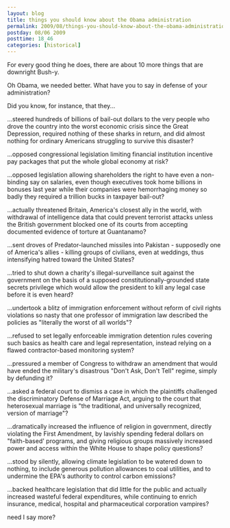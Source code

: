 ```yaml
---
layout: blog
title: things you should know about the Obama administration
permalink: 2009/08/things-you-should-know-about-the-obama-administration
postday: 08/06 2009
posttime: 18_46
categories: [historical]
---
```


<p>For every good thing he does, there are about 10 more things that are downright Bush-y.</p>
<p>Oh Obama, we needed better. What have you to say in defense of your administration?</p>
<p>Did you know, for instance, that they...</p>
<p>...steered hundreds of billions of bail-out dollars to the very people who drove the country into the worst economic crisis since the Great Depression, required nothing of these sharks in return, and did almost nothing for ordinary Americans struggling to survive this disaster?</p>
<p>...opposed congressional legislation limiting financial institution incentive pay packages that put the whole global economy at risk?</p>
<p>...opposed legislation allowing shareholders the right to have even a non-binding say on salaries, even though executives took home billions in bonuses last year while their companies were hemorrhaging money so badly they required a trillion bucks in taxpayer bail-out?</p>
<p>...actually threatened Britain, America's closest ally in the world, with withdrawal of intelligence data that could prevent terrorist attacks unless the British government blocked one of its courts from accepting documented evidence of torture at Guantanamo?</p>
<p>...sent droves of Predator-launched missiles into Pakistan - supposedly one of America's allies - killing groups of civilians, even at weddings, thus intensifying hatred toward the United States?</p>
<p>...tried to shut down a charity's illegal-surveillance suit against the government on the basis of a supposed constitutionally-grounded state secrets privilege which would allow the president to kill any legal case before it is even heard?</p>
<p>...undertook a blitz of immigration enforcement without reform of civil rights violations so nasty that one professor of immigration law described the policies as "literally the worst of all worlds"?</p>
<p>...refused to set legally enforceable immigration detention rules covering such basics as health care and legal representation, instead relying on a flawed contractor-based monitoring system?</p>
<p>...pressured a member of Congress to withdraw an amendment that would have ended the military's disastrous "Don't Ask, Don't Tell" regime, simply by defunding it?</p>
<p>...asked a federal court to dismiss a case in which the plaintiffs challenged the discriminatory Defense of Marriage Act, arguing to the court that heterosexual marriage is "the traditional, and universally recognized, version of marriage"?</p>
<p>...dramatically increased the influence of religion in government, directly violating the First Amendment, by lavishly spending federal dollars on "faith-based' programs, and giving religious groups massively increased power and access within the White House to shape policy questions?</p>
<p>...stood by silently, allowing climate legislation to be watered down to nothing, to include generous pollution allowances to coal utilities, and to undermine the EPA's authority to control carbon emissions?</p>
<p>...backed healthcare legislation that did little for the public and actually increased wasteful federal expenditures, while continuing to enrich insurance, medical, hospital and pharmaceutical corporation vampires?</p>
<p>need I say more?</p>
